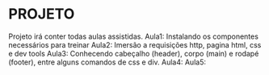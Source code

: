 # PROJETO 

Projeto irá conter todas aulas assistidas.
Aula1: Instalando os componentes necessários para treinar
Aula2: Imersão a requisições http, pagina html, css e dev tools
Aula3: Conhecendo cabeçalho (header), corpo (main) e rodapé (footer), entre alguns comandos de css e div.
Aula4:
Aula5: